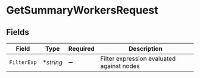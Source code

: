 # GetSummaryWorkersRequest


## Fields

| Field                                     | Type                                      | Required                                  | Description                               |
| ----------------------------------------- | ----------------------------------------- | ----------------------------------------- | ----------------------------------------- |
| `FilterExp`                               | **string*                                 | :heavy_minus_sign:                        | Filter expression evaluated against nodes |
